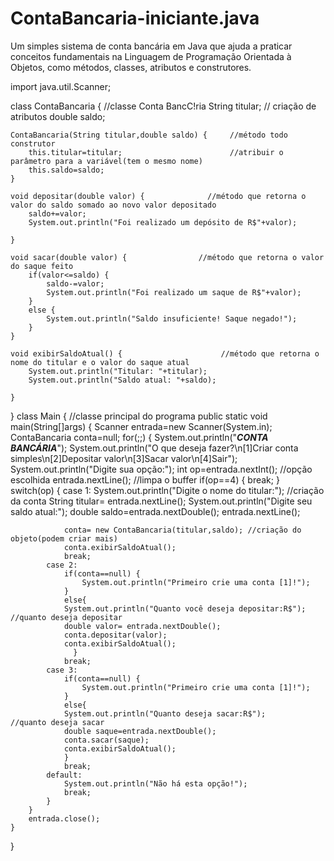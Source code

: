 # ContaBancaria-iniciante.java
Um simples sistema de conta bancária em Java que ajuda a praticar conceitos fundamentais na Linguagem de Programação Orientada à Objetos, como métodos, classes, atributos e construtores.


import java.util.Scanner;

class ContaBancaria {               //classe Conta BancC!ria
	String titular;                 // criação de atributos
	double saldo;

	ContaBancaria(String titular,double saldo) {     //método todo construtor
		this.titular=titular;                        //atribuir o parâmetro para a variável(tem o mesmo nome)
		this.saldo=saldo;
	}

	void depositar(double valor) {              //método que retorna o valor do saldo somado ao novo valor depositado
		saldo+=valor;
		System.out.println("Foi realizado um depósito de R$"+valor);

	}

	void sacar(double valor) {                //método que retorna o valor do saque feito
		if(valor<=saldo) {
			saldo-=valor;
			System.out.println("Foi realizado um saque de R$"+valor);
		}
		else {
			System.out.println("Saldo insuficiente! Saque negado!");
		}
	}

	void exibirSaldoAtual() {                      //método que retorna o nome do titular e o valor do saque atual
		System.out.println("Titular: "+titular);
		System.out.println("Saldo atual: "+saldo);

	}
}
class Main {                                       //classe principal do programa
	public static void main(String[]args) {
		Scanner entrada=new Scanner(System.in);
		ContaBancaria conta=null;
		for(;;) {
			System.out.println("***CONTA BANCÁRIA***");
			System.out.println("O que deseja fazer?\n[1]Criar conta simples\n[2]Depositar valor\n[3]Sacar valor\n[4]Sair");
			System.out.println("Digite sua opção:");
			int op=entrada.nextInt();       //opção escolhida
			entrada.nextLine();    //limpa o buffer
			if(op==4) {
				break;
			}
			switch(op) {
			case 1:
				System.out.println("Digite o nome do titular:");        //criação da conta
				String titular= entrada.nextLine();
				System.out.println("Digite seu saldo atual:");
				double saldo=entrada.nextDouble();
				entrada.nextLine();

			    conta= new ContaBancaria(titular,saldo); //criação do objeto(podem criar mais)
				conta.exibirSaldoAtual();
				break;
			case 2:
				if(conta==null) {
					System.out.println("Primeiro crie uma conta [1]!");
				} 
				else{
				System.out.println("Quanto você deseja depositar:R$");         //quanto deseja depositar
				double valor= entrada.nextDouble();
				conta.depositar(valor);
				conta.exibirSaldoAtual();
				  }
				break;
			case 3:
				if(conta==null) {
                    System.out.println("Primeiro crie uma conta [1]!");
				}
				else{
				System.out.println("Quanto deseja sacar:R$");           //quanto deseja sacar
				double saque=entrada.nextDouble();
				conta.sacar(saque);
				conta.exibirSaldoAtual();
				}
				break;
			default:
				System.out.println("Não há esta opção!");
				break;
			}
		}
		entrada.close();
	}
}
